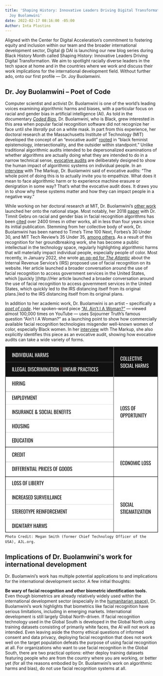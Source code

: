 ```yaml
---
title: 'Shaping History: Innovative Leaders Driving Digital Transformation  —  Dr.
  Joy Buolamwini'
date: 2022-02-17 08:16:00 -05:00
Author: Inta Plostins
---
```


Aligned with the Center for Digital Acceleration’s commitment to fostering equity and inclusion within our team and the broader international development sector, Digital @ DAI is launching our new blog series during Black History Month called Shaping History: Innovative Leaders Driving Digital Transformation. We aim to spotlight racially diverse leaders in the tech space at home and in the countries where we work and discuss their work implications for the international development field. Without further ado, onto our first profile — Dr. Joy Buolamwini.

<!--more-->

## **Dr. Joy Buolamwini – Poet of Code**

Computer scientist and activist Dr. Buolamwini is one of the world’s leading voices examining algorithmic harms and biases, with a particular focus on racial and gender bias in artificial intelligence (AI). As told in the documentary *[Coded Bias](https://www.netflix.com/title/81328723)*, Dr. Buolamwini, who is Black, grew interested in this area when popular facial recognition software did not recognize her face until she *literally* put on a white mask. In part from this experience, her doctoral research at the Massachusetts Institute of Technology (MIT) developed the concept of an “evocative audit” [rooted](https://www.media.mit.edu/events/joy-buolamwini-defense/) in “black feminist epistemology, intersectionality, and the outsider within standpoint.” Unlike traditional algorithmic audits intended to be depersonalized examinations of whether algorithms are actually doing what they are intended to do in a narrow technical sense, [evocative audits](https://ethanzuckerman.com/2021/10/07/hope-and-joy/) are deliberately designed to show the human impact of algorithmic systems on individual people. In an [interview](https://www.getrevue.co/profile/themarkup/issues/is-the-face-the-final-frontier-of-privacy-1000994) with The Markup, Dr. Buolamwini said of evocative audits: “The whole point of doing this is to actually invite you to empathize. What does it mean to face algorithmic harm or to experience machine erasure or denigration in some way? That’s what the evocative audit does. It draws you in to show why these systems matter and how they can impact people in a negative way.”

While working on her doctoral research at MIT, Dr. Buolamwini’s [other work](https://poetofcode.com/research/) launched her onto the national stage. Most notably, her 2018 [paper](https://dam-prod.media.mit.edu/x/2018/02/06/Gender%20Shades%20Intersectional%20Accuracy%20Disparities.pdf) with Dr. Timnit Gebru on racial and gender bias in facial recognition algorithms has been [cited](https://scholar.google.com/scholar?cites=14954608238029559254&as_sdt=40000005&sciodt=0,22&hl=en) over 2400 times in other works, all in less than four years since its initial publication. Stemming from her collective body of work, Dr. Buolamwini has been named to Time’s Time 100 Next, Forbes’s 30 Under 30, and MIT Tech Review’s 35 Under 35, [among others](https://poetofcode.com/about/). As a result of this recognition for her groundbreaking work, she has become a public intellectual in the technology space, regularly highlighting algorithmic harms that will materially impact individual people, especially people of color. Most recently, in January 2022, she wrote [an op-ed for ](https://www.theatlantic.com/ideas/archive/2022/01/irs-should-stop-using-facial-recognition/621386/)*[The Atlantic](https://www.theatlantic.com/ideas/archive/2022/01/irs-should-stop-using-facial-recognition/621386/)* about the Internal Revenue Service’s (IRS) proposed use of facial recognition on its website. Her article launched a broader conversation around the use of facial recognition to access government services in the United States, which \[quickly \](http://Her article launched a broader conversation around the use of facial recognition to access government services in the United States, which quickly led to the IRS distancing itself from its original plans.)led to the IRS distancing itself from its original plans.

In addition to her academic work, Dr. Buolamwini is an artist – specifically a *[poet of code](https://poetofcode.com/art/)*. Her spoken-word piece [“AI, Ain’t I A Woman?”](https://www.youtube.com/watch?v=QxuyfWoVV98) — viewed almost 100,000 times on YouTube — uses Sojourner Truth’s famous question “Ain’t I A Woman?” as a launching point to show how commercially available facial recognition technologies misgender well-known women of color, especially Black women. In her [interview](https://www.getrevue.co/profile/themarkup/issues/is-the-face-the-final-frontier-of-privacy-1000994) with The Markup, she also explicitly identifies this piece as an evocative audit, showing how evocative audits can take a wide variety of forms.

![poet of code.jpg](/uploads/poet%20of%20code.jpg)\
`Photo Credit: Megan Smith (former Chief Technology Officer of the USA), AJL.org.`

## Implications of Dr. Buolamwini's work for international development 

Dr. Buolamwini’s work has multiple potential applications to and implications for the international development sector. A few initial thoughts:

**Be wary of facial recognition and other biometric identification tools.** Even though biometrics are already relatively widely used within the international development sector (especially in the [humanitarian space](https://blogs.icrc.org/law-and-policy/2021/09/02/biometrics-humanitarian-delicate-balance/)), Dr. Buolamwini’s work highlights that biometrics like facial recognition have serious limitations, including in emerging markets. International development is still largely Global North-driven. If facial recognition technology used in the Global South is developed in the Global North using training datasets consisting of primarily white faces, the AI will not work as intended. Even leaving aside the thorny ethical questions of informed consent and data privacy, deploying facial recognition that does not work well on the target population defeats the purpose of using facial recognition at all. For organizations who want to use facial recognition in the Global South, there are two practical options: either deploy training datasets featuring people who are from the country where you are working, or better yet (for all the reasons embodied by Dr. Buolamwini’s work on algorithmic harms and bias), do not use facial recognition systems at all.